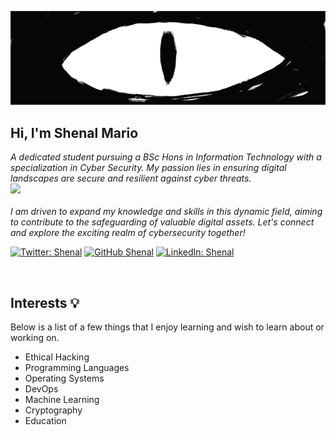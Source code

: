 ![logo](https://github.com/Shenal01/Shenal01/blob/main/Skwigly-Banner-Weird-Eye.gif)
<h2> Hi, I'm Shenal Mario</h2>
<p><em>A dedicated student pursuing a BSc Hons in Information Technology with a specialization in Cyber Security. My passion lies in ensuring digital landscapes are secure and resilient against cyber threats. <br><img src="https://media.giphy.com/media/WUlplcMpOCEmTGBtBW/giphy.gif" width="40"><br><br>
 I am driven to expand my knowledge and skills in this dynamic field, aiming to contribute to the safeguarding of valuable digital assets. Let's connect and explore the exciting realm of cybersecurity together!
</em></p>

[![Twitter: Shenal](https://img.shields.io/twitter/follow/shenal?style=flat-square)](https://twitter.com/Shenal_Mario01)
[![GitHub Shenal](https://img.shields.io/github/followers/shenal01?label=follow%20github&style=flat-square)](https://github.com/Shenal01)
[![LinkedIn: Shenal](https://img.shields.io/twitter/follow/shenal?style=flat-square)](https://www.linkedin.com/in/shenal-mario-22207a229)

<br>

## Interests 💡

Below is a list of a few things that I enjoy learning and wish to learn about or working on. 
* Ethical Hacking
* Programming Languages
* Operating Systems
* DevOps
* Machine Learning
* Cryptography
* Education



